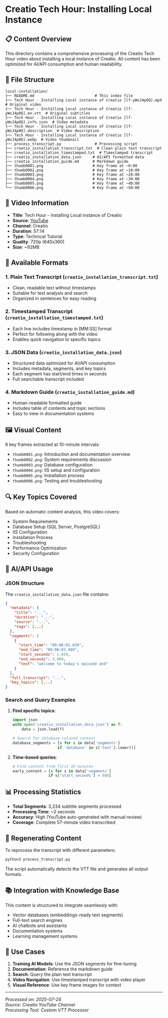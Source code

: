 # Creatio Tech Hour: Installing Local Instance

## 📋 Content Overview

This directory contains a comprehensive processing of the Creatio Tech Hour video about installing a local instance of Creatio. All content has been optimized for AI/API consumption and human readability.

## 📁 File Structure

```
local-installation/
├── README.md                           # This index file
├── Tech Hour - Installing Local instance of Creatio [lf-yWsJ4p0Q].mp4  # Original video
├── Tech Hour - Installing Local instance of Creatio [lf-yWsJ4p0Q].en.vtt  # Original subtitles
├── Tech Hour - Installing Local instance of Creatio [lf-yWsJ4p0Q].info.json  # Video metadata
├── Tech Hour - Installing Local instance of Creatio [lf-yWsJ4p0Q].description  # Video description
├── Tech Hour - Installing Local instance of Creatio [lf-yWsJ4p0Q].webp  # Video thumbnail
├── process_transcript.py               # Processing script
├── creatio_installation_transcript.txt  # Clean plain text transcript
├── creatio_installation_timestamped.txt  # Timestamped transcript
├── creatio_installation_data.json     # AI/API formatted data
├── creatio_installation_guide.md      # Markdown guide
├── thumb0001.png                      # Key frame at ~0:00
├── thumb0002.png                      # Key frame at ~10:00
├── thumb0003.png                      # Key frame at ~20:00
├── thumb0004.png                      # Key frame at ~30:00
├── thumb0005.png                      # Key frame at ~40:00
└── thumb0006.png                      # Key frame at ~50:00
```

## 🎥 Video Information

- **Title**: Tech Hour - Installing Local instance of Creatio
- **Source**: [YouTube](https://www.youtube.com/watch?v=lf-yWsJ4p0Q)
- **Channel**: Creatio
- **Duration**: 57:14
- **Type**: Technical Tutorial
- **Quality**: 720p (640x360)
- **Size**: ~92MB

## 📝 Available Formats

### 1. Plain Text Transcript (`creatio_installation_transcript.txt`)
- Clean, readable text without timestamps
- Suitable for text analysis and search
- Organized in sentences for easy reading

### 2. Timestamped Transcript (`creatio_installation_timestamped.txt`)
- Each line includes timestamp in [MM:SS] format
- Perfect for following along with the video
- Enables quick navigation to specific topics

### 3. JSON Data (`creatio_installation_data.json`)
- Structured data optimized for AI/API consumption
- Includes metadata, segments, and key topics
- Each segment has start/end times in seconds
- Full searchable transcript included

### 4. Markdown Guide (`creatio_installation_guide.md`)
- Human-readable formatted guide
- Includes table of contents and topic sections
- Easy to view in documentation systems

## 🖼️ Visual Content

6 key frames extracted at 10-minute intervals:
- `thumb0001.png`: Introduction and documentation overview
- `thumb0002.png`: System requirements discussion
- `thumb0003.png`: Database configuration
- `thumb0004.png`: IIS setup and configuration
- `thumb0005.png`: Installation process
- `thumb0006.png`: Testing and troubleshooting

## 🔍 Key Topics Covered

Based on automatic content analysis, this video covers:

- System Requirements
- Database Setup (SQL Server, PostgreSQL)
- IIS Configuration
- Installation Process
- Troubleshooting
- Performance Optimization
- Security Configuration

## 🤖 AI/API Usage

### JSON Structure
The `creatio_installation_data.json` file contains:

```json
{
  "metadata": {
    "title": "...",
    "duration": "...",
    "source": "...",
    "tags": [...]
  },
  "segments": [
    {
      "start_time": "00:00:01.839",
      "end_time": "00:00:03.909",
      "start_seconds": 1.839,
      "end_seconds": 3.909,
      "text": "welcome to today's episode and"
    }
  ],
  "full_transcript": "...",
  "key_topics": [...]
}
```

### Search and Query Examples

1. **Find specific topics**:
   ```python
   import json
   with open('creatio_installation_data.json') as f:
       data = json.load(f)
   
   # Search for database-related content
   database_segments = [s for s in data['segments'] 
                       if 'database' in s['text'].lower()]
   ```

2. **Time-based queries**:
   ```python
   # Find content from first 10 minutes
   early_content = [s for s in data['segments'] 
                   if s['start_seconds'] < 600]
   ```

## 📊 Processing Statistics

- **Total Segments**: 3,234 subtitle segments processed
- **Processing Time**: ~2 seconds
- **Accuracy**: High (YouTube auto-generated with manual review)
- **Coverage**: Complete 57-minute video transcribed

## 🔄 Regenerating Content

To reprocess the transcript with different parameters:

```bash
python3 process_transcript.py
```

The script automatically detects the VTT file and generates all output formats.

## 📚 Integration with Knowledge Base

This content is structured to integrate seamlessly with:
- Vector databases (embeddings-ready text segments)
- Full-text search engines
- AI chatbots and assistants
- Documentation systems
- Learning management systems

## 🎯 Use Cases

1. **Training AI Models**: Use the JSON segments for fine-tuning
2. **Documentation**: Reference the markdown guide
3. **Search**: Query the plain text transcript
4. **Video Navigation**: Use timestamped transcript with video player
5. **Visual Reference**: Use key frame images for context

---

*Processed on: 2025-07-24*  
*Source: Creatio YouTube Channel*  
*Processing Tool: Custom VTT Processor*
